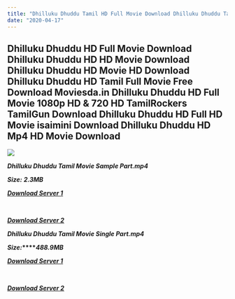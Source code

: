 ```yaml
---
title: "Dhilluku Dhuddu Tamil HD Full Movie Download Dhilluku Dhuddu Tamil HD Movie Download"
date: "2020-04-17"
---
```


## Dhilluku Dhuddu HD Full Movie Download Dhilluku Dhuddu HD HD Movie Download Dhilluku Dhuddu HD Movie HD Download Dhilluku Dhuddu HD Tamil Full Movie Free Download Moviesda.in Dhilluku Dhuddu HD Full Movie 1080p HD & 720 HD TamilRockers TamilGun Download Dhilluku Dhuddu HD Full HD Movie isaimini Download Dhilluku Dhuddu HD Mp4 HD Movie Download

![](https://images.moviebuff.com/45d9ec51-85b7-4a32-ac1e-703ac5a97e61?w=1000)

**_Dhilluku Dhuddu Tamil Movie Sample Part.mp4_**

**_Size:_** **_2.3MB_**

**_[Download Server 1](http://s20.uptofiles.net//files/Tamil{300377c8a1a3ba2999b4bbe3381b1ea1a812b0b70d21946c68d529294a5c2999}202017{300377c8a1a3ba2999b4bbe3381b1ea1a812b0b70d21946c68d529294a5c2999}20Movies/Dhilluku{300377c8a1a3ba2999b4bbe3381b1ea1a812b0b70d21946c68d529294a5c2999}20Dhuddu{300377c8a1a3ba2999b4bbe3381b1ea1a812b0b70d21946c68d529294a5c2999}20(2017){300377c8a1a3ba2999b4bbe3381b1ea1a812b0b70d21946c68d529294a5c2999}20HD{300377c8a1a3ba2999b4bbe3381b1ea1a812b0b70d21946c68d529294a5c2999}20TVRip/Mp4{300377c8a1a3ba2999b4bbe3381b1ea1a812b0b70d21946c68d529294a5c2999}20HD{300377c8a1a3ba2999b4bbe3381b1ea1a812b0b70d21946c68d529294a5c2999}20(640x360)/Dhilluku{300377c8a1a3ba2999b4bbe3381b1ea1a812b0b70d21946c68d529294a5c2999}20Dhuddu{300377c8a1a3ba2999b4bbe3381b1ea1a812b0b70d21946c68d529294a5c2999}20(2016){300377c8a1a3ba2999b4bbe3381b1ea1a812b0b70d21946c68d529294a5c2999}20HDTVRip{300377c8a1a3ba2999b4bbe3381b1ea1a812b0b70d21946c68d529294a5c2999}20Sample{300377c8a1a3ba2999b4bbe3381b1ea1a812b0b70d21946c68d529294a5c2999}20(640x360).mp4)_**

**_[  
](http://s20.uptofiles.net//files/Tamil{300377c8a1a3ba2999b4bbe3381b1ea1a812b0b70d21946c68d529294a5c2999}202017{300377c8a1a3ba2999b4bbe3381b1ea1a812b0b70d21946c68d529294a5c2999}20Movies/Dhilluku{300377c8a1a3ba2999b4bbe3381b1ea1a812b0b70d21946c68d529294a5c2999}20Dhuddu{300377c8a1a3ba2999b4bbe3381b1ea1a812b0b70d21946c68d529294a5c2999}20(2017){300377c8a1a3ba2999b4bbe3381b1ea1a812b0b70d21946c68d529294a5c2999}20HD{300377c8a1a3ba2999b4bbe3381b1ea1a812b0b70d21946c68d529294a5c2999}20TVRip/Mp4{300377c8a1a3ba2999b4bbe3381b1ea1a812b0b70d21946c68d529294a5c2999}20HD{300377c8a1a3ba2999b4bbe3381b1ea1a812b0b70d21946c68d529294a5c2999}20(640x360)/Dhilluku{300377c8a1a3ba2999b4bbe3381b1ea1a812b0b70d21946c68d529294a5c2999}20Dhuddu{300377c8a1a3ba2999b4bbe3381b1ea1a812b0b70d21946c68d529294a5c2999}20(2016){300377c8a1a3ba2999b4bbe3381b1ea1a812b0b70d21946c68d529294a5c2999}20HDTVRip{300377c8a1a3ba2999b4bbe3381b1ea1a812b0b70d21946c68d529294a5c2999}20Sample{300377c8a1a3ba2999b4bbe3381b1ea1a812b0b70d21946c68d529294a5c2999}20(640x360).mp4)_**

**_[Download Server 2](http://s20.uptofiles.net//files/Tamil{300377c8a1a3ba2999b4bbe3381b1ea1a812b0b70d21946c68d529294a5c2999}202017{300377c8a1a3ba2999b4bbe3381b1ea1a812b0b70d21946c68d529294a5c2999}20Movies/Dhilluku{300377c8a1a3ba2999b4bbe3381b1ea1a812b0b70d21946c68d529294a5c2999}20Dhuddu{300377c8a1a3ba2999b4bbe3381b1ea1a812b0b70d21946c68d529294a5c2999}20(2017){300377c8a1a3ba2999b4bbe3381b1ea1a812b0b70d21946c68d529294a5c2999}20HD{300377c8a1a3ba2999b4bbe3381b1ea1a812b0b70d21946c68d529294a5c2999}20TVRip/Mp4{300377c8a1a3ba2999b4bbe3381b1ea1a812b0b70d21946c68d529294a5c2999}20HD{300377c8a1a3ba2999b4bbe3381b1ea1a812b0b70d21946c68d529294a5c2999}20(640x360)/Dhilluku{300377c8a1a3ba2999b4bbe3381b1ea1a812b0b70d21946c68d529294a5c2999}20Dhuddu{300377c8a1a3ba2999b4bbe3381b1ea1a812b0b70d21946c68d529294a5c2999}20(2016){300377c8a1a3ba2999b4bbe3381b1ea1a812b0b70d21946c68d529294a5c2999}20HDTVRip{300377c8a1a3ba2999b4bbe3381b1ea1a812b0b70d21946c68d529294a5c2999}20Sample{300377c8a1a3ba2999b4bbe3381b1ea1a812b0b70d21946c68d529294a5c2999}20(640x360).mp4)_**

**_Dhilluku Dhuddu Tamil Movie Single Part.mp4_**

**_Size:_****_488.9MB_**

**_[Download Server 1](http://s20.uptofiles.net//files/Tamil{300377c8a1a3ba2999b4bbe3381b1ea1a812b0b70d21946c68d529294a5c2999}202017{300377c8a1a3ba2999b4bbe3381b1ea1a812b0b70d21946c68d529294a5c2999}20Movies/Dhilluku{300377c8a1a3ba2999b4bbe3381b1ea1a812b0b70d21946c68d529294a5c2999}20Dhuddu{300377c8a1a3ba2999b4bbe3381b1ea1a812b0b70d21946c68d529294a5c2999}20(2017){300377c8a1a3ba2999b4bbe3381b1ea1a812b0b70d21946c68d529294a5c2999}20HD{300377c8a1a3ba2999b4bbe3381b1ea1a812b0b70d21946c68d529294a5c2999}20TVRip/Mp4{300377c8a1a3ba2999b4bbe3381b1ea1a812b0b70d21946c68d529294a5c2999}20HD{300377c8a1a3ba2999b4bbe3381b1ea1a812b0b70d21946c68d529294a5c2999}20(640x360)/Dhilluku{300377c8a1a3ba2999b4bbe3381b1ea1a812b0b70d21946c68d529294a5c2999}20Dhuddu{300377c8a1a3ba2999b4bbe3381b1ea1a812b0b70d21946c68d529294a5c2999}20(2016){300377c8a1a3ba2999b4bbe3381b1ea1a812b0b70d21946c68d529294a5c2999}20HDTVRip{300377c8a1a3ba2999b4bbe3381b1ea1a812b0b70d21946c68d529294a5c2999}20Single{300377c8a1a3ba2999b4bbe3381b1ea1a812b0b70d21946c68d529294a5c2999}20Part{300377c8a1a3ba2999b4bbe3381b1ea1a812b0b70d21946c68d529294a5c2999}20(640x360).mp4)_**

**_[  
](http://s20.uptofiles.net//files/Tamil{300377c8a1a3ba2999b4bbe3381b1ea1a812b0b70d21946c68d529294a5c2999}202017{300377c8a1a3ba2999b4bbe3381b1ea1a812b0b70d21946c68d529294a5c2999}20Movies/Dhilluku{300377c8a1a3ba2999b4bbe3381b1ea1a812b0b70d21946c68d529294a5c2999}20Dhuddu{300377c8a1a3ba2999b4bbe3381b1ea1a812b0b70d21946c68d529294a5c2999}20(2017){300377c8a1a3ba2999b4bbe3381b1ea1a812b0b70d21946c68d529294a5c2999}20HD{300377c8a1a3ba2999b4bbe3381b1ea1a812b0b70d21946c68d529294a5c2999}20TVRip/Mp4{300377c8a1a3ba2999b4bbe3381b1ea1a812b0b70d21946c68d529294a5c2999}20HD{300377c8a1a3ba2999b4bbe3381b1ea1a812b0b70d21946c68d529294a5c2999}20(640x360)/Dhilluku{300377c8a1a3ba2999b4bbe3381b1ea1a812b0b70d21946c68d529294a5c2999}20Dhuddu{300377c8a1a3ba2999b4bbe3381b1ea1a812b0b70d21946c68d529294a5c2999}20(2016){300377c8a1a3ba2999b4bbe3381b1ea1a812b0b70d21946c68d529294a5c2999}20HDTVRip{300377c8a1a3ba2999b4bbe3381b1ea1a812b0b70d21946c68d529294a5c2999}20Single{300377c8a1a3ba2999b4bbe3381b1ea1a812b0b70d21946c68d529294a5c2999}20Part{300377c8a1a3ba2999b4bbe3381b1ea1a812b0b70d21946c68d529294a5c2999}20(640x360).mp4)_**

**_[Download Server 2](http://s20.uptofiles.net//files/Tamil{300377c8a1a3ba2999b4bbe3381b1ea1a812b0b70d21946c68d529294a5c2999}202017{300377c8a1a3ba2999b4bbe3381b1ea1a812b0b70d21946c68d529294a5c2999}20Movies/Dhilluku{300377c8a1a3ba2999b4bbe3381b1ea1a812b0b70d21946c68d529294a5c2999}20Dhuddu{300377c8a1a3ba2999b4bbe3381b1ea1a812b0b70d21946c68d529294a5c2999}20(2017){300377c8a1a3ba2999b4bbe3381b1ea1a812b0b70d21946c68d529294a5c2999}20HD{300377c8a1a3ba2999b4bbe3381b1ea1a812b0b70d21946c68d529294a5c2999}20TVRip/Mp4{300377c8a1a3ba2999b4bbe3381b1ea1a812b0b70d21946c68d529294a5c2999}20HD{300377c8a1a3ba2999b4bbe3381b1ea1a812b0b70d21946c68d529294a5c2999}20(640x360)/Dhilluku{300377c8a1a3ba2999b4bbe3381b1ea1a812b0b70d21946c68d529294a5c2999}20Dhuddu{300377c8a1a3ba2999b4bbe3381b1ea1a812b0b70d21946c68d529294a5c2999}20(2016){300377c8a1a3ba2999b4bbe3381b1ea1a812b0b70d21946c68d529294a5c2999}20HDTVRip{300377c8a1a3ba2999b4bbe3381b1ea1a812b0b70d21946c68d529294a5c2999}20Single{300377c8a1a3ba2999b4bbe3381b1ea1a812b0b70d21946c68d529294a5c2999}20Part{300377c8a1a3ba2999b4bbe3381b1ea1a812b0b70d21946c68d529294a5c2999}20(640x360).mp4)_**
